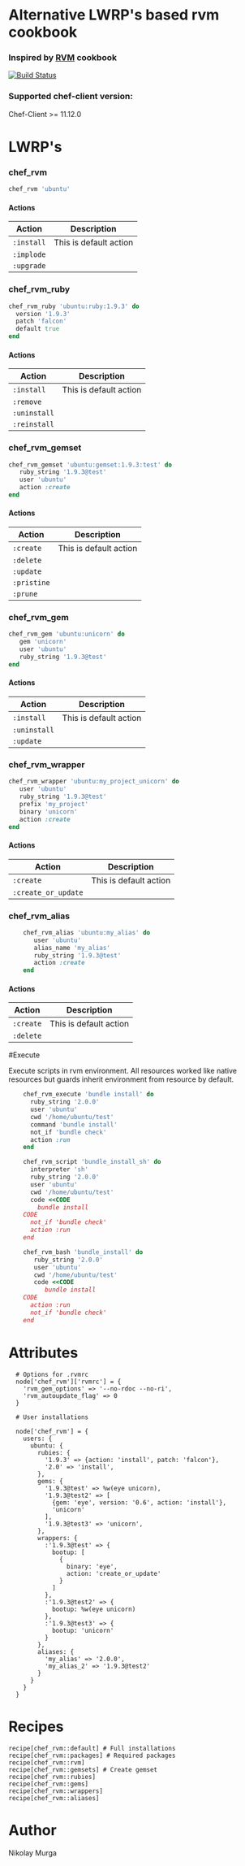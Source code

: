 # Alternative LWRP's based rvm cookbook
### Inspired by [RVM](https://github.com/martinisoft/chef-rvm/) cookbook


[![Build Status](https://travis-ci.org/MurgaNikolay/chef-rvm.svg?branch=master)](https://travis-ci.org/MurgaNikolay/chef-rvm)

### Supported chef-client version:

Chef-Client >= 11.12.0

# LWRP's

### chef_rvm 
```ruby
chef_rvm 'ubuntu'
```

#### Actions

| Action | Description |
|--------|--------------|
| `:install` |  This is default action  |
| `:implode` |                          |
| `:upgrade` |                          |

### chef_rvm_ruby

```ruby
chef_rvm_ruby 'ubuntu:ruby:1.9.3' do
  version '1.9.3'
  patch 'falcon'
  default true
end
```

#### Actions

| Action    | Description   |
|-----------|---------------|
| `:install`   |  This is default action  |
| `:remove`    |               |
| `:uninstall` |               |
| `:reinstall` |               |

### chef_rvm_gemset

```ruby
chef_rvm_gemset 'ubuntu:gemset:1.9.3:test' do
   ruby_string '1.9.3@test'
   user 'ubuntu'
   action :create
end
```

#### Actions

| Action        | Description   |
|---------------|---------------|
| `:create`     |  This is default action  |
| `:delete`     |               |
| `:update`     |               |
| `:pristine`   |               |
| `:prune`      |               |

### chef_rvm_gem

```ruby
chef_rvm_gem 'ubuntu:unicorn' do
   gem 'unicorn'
   user 'ubuntu'
   ruby_string '1.9.3@test'
end
```

#### Actions

| Action        | Description   |
|---------------|---------------|
| `:install`     |  This is default action  |
| `:uninstall`     |               |
| `:update`     |               |

### chef_rvm_wrapper

```ruby
chef_rvm_wrapper 'ubuntu:my_project_unicorn' do
   user 'ubuntu'
   ruby_string '1.9.3@test'
   prefix 'my_project'
   binary 'unicorn'
   action :create
end
```

#### Actions

| Action        | Description   |
|---------------|---------------|
| `:create`     |  This is default action  |
| `:create_or_update`     |               |

### chef_rvm_alias

```ruby    
    chef_rvm_alias 'ubuntu:my_alias' do
       user 'ubuntu'
       alias_name 'my_alias'
       ruby_string '1.9.3@test'
       action :create
    end
```

#### Actions

| Action        | Description   |
|---------------|---------------|
| `:create`     |  This is default action  |
| `:delete`     |               |



#Execute

Execute scripts in rvm environment.
All resources worked like native resources but guards inherit environment from resource by default.

```ruby
    chef_rvm_execute 'bundle install' do
      ruby_string '2.0.0'
      user 'ubuntu'
      cwd '/home/ubuntu/test'
      command 'bundle install'
      not_if 'bundle check'
      action :run
    end
```
```ruby
    chef_rvm_script 'bundle_install_sh' do
      interpreter 'sh'
      ruby_string '2.0.0'
      user 'ubuntu'
      cwd '/home/ubuntu/test'
      code <<CODE
        bundle install
    CODE
      not_if 'bundle check'
      action :run
    end
```

```ruby
    chef_rvm_bash 'bundle_install' do
       ruby_string '2.0.0'
       user 'ubuntu'
       cwd '/home/ubuntu/test'
       code <<CODE
          bundle install
    CODE
      action :run
      not_if 'bundle check'
    end
```

# Attributes
      # Options for .rvmrc
      node['chef_rvm']['rvmrc'] = {
        'rvm_gem_options' => '--no-rdoc --no-ri',
        'rvm_autoupdate_flag' => 0
      }

      # User installations

      node['chef_rvm'] = {
        users: {
          ubuntu: {
            rubies: {
              '1.9.3' => {action: 'install', patch: 'falcon'},
              '2.0' => 'install',
            },
            gems: {
              '1.9.3@test' => %w(eye unicorn),
              '1.9.3@test2' => [
                {gem: 'eye', version: '0.6', action: 'install'},
                'unicorn'
              ],
              '1.9.3@test3' => 'unicorn',
            },
            wrappers: {
              :'1.9.3@test' => {
                bootup: [
                  {
                    binary: 'eye',
                    action: 'create_or_update'
                  }
                ]
              },
              :'1.9.3@test2' => {
                bootup: %w(eye unicorn)
              },
              :'1.9.3@test3' => {
                bootup: 'unicorn'
              }
            },
            aliases: {
              'my_alias' => '2.0.0',
              'my_alias_2' => '1.9.3@test2'
            }
          }
        }
      }

# Recipes

    recipe[chef_rvm::default] # Full installations
    recipe[chef_rvm::packages] # Required packages
    recipe[chef_rvm::rvm]
    recipe[chef_rvm::gemsets] # Create gemset
    recipe[chef_rvm::rubies]
    recipe[chef_rvm::gems]
    recipe[chef_rvm::wrappers]
    recipe[chef_rvm::aliases]
    

# Author

Nikolay Murga
